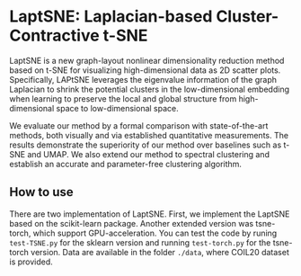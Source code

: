 # LaptSNE: Laplacian-based Cluster-Contractive t-SNE

LaptSNE is a new graph-layout nonlinear dimensionality reduction method based on t-SNE for visualizing high-dimensional data as 2D scatter plots. Specifically, LAPtSNE leverages the eigenvalue information of the graph Laplacian to shrink the potential clusters in the low-dimensional embedding when learning to preserve the local and global structure from high-dimensional space to low-dimensional space.

We evaluate our method by a formal comparison with state-of-the-art methods, both visually and via established quantitative measurements. The results demonstrate the superiority of our method over baselines such as t-SNE and UMAP. We also extend our method to spectral clustering and establish an accurate and parameter-free clustering algorithm.

## How to use

There are two implementation of LaptSNE. First, we implement the LaptSNE based on the scikit-learn package. Another extended version was tsne-torch, which support GPU-acceleration. You can test the code by runing `test-TSNE.py` for the sklearn version and running `test-torch.py` for the tsne-torch version. Data are available in the folder `./data`, where COIL20 dataset is provided.
